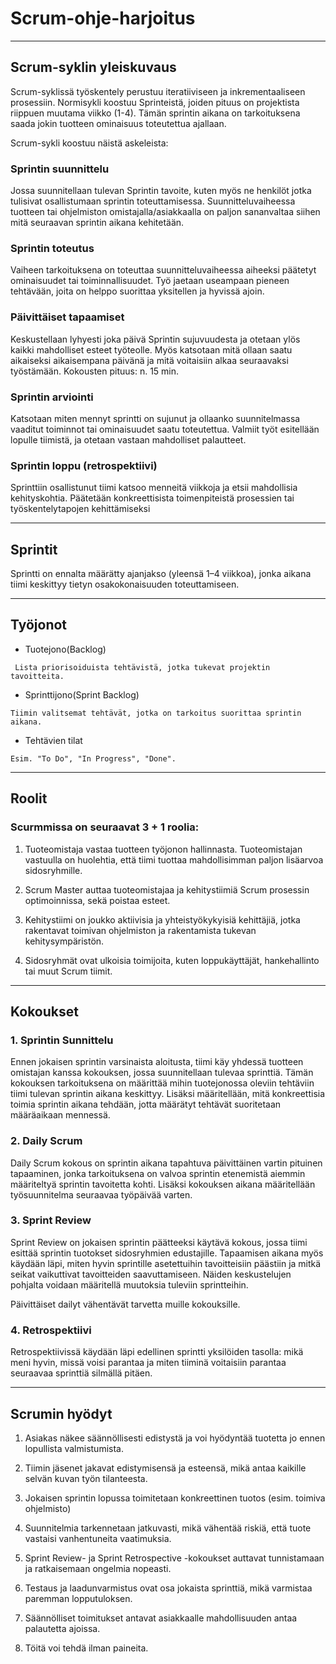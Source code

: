 # Scrum-ohje-harjoitus
***
## Scrum-syklin yleiskuvaus
Scrum-syklissä työskentely perustuu iteratiiviseen ja inkrementaaliseen prosessiin. Normisykli koostuu Sprinteistä, joiden pituus on projektista riippuen muutama viikko (1-4). Tämän sprintin aikana on tarkoituksena saada jokin tuotteen ominaisuus toteutettua ajallaan.

Scrum-sykli koostuu näistä askeleista:

### Sprintin suunnittelu
Jossa suunnitellaan tulevan Sprintin tavoite, kuten myös ne henkilöt jotka tulisivat osallistumaan sprintin toteuttamisessa.
Suunnitteluvaiheessa tuotteen tai ohjelmiston omistajalla/asiakkaalla on paljon sananvaltaa siihen mitä seuraavan sprintin aikana kehitetään.

### Sprintin toteutus
Vaiheen tarkoituksena on toteuttaa suunnitteluvaiheessa aiheeksi päätetyt ominaisuudet tai toiminnallisuudet. Työ jaetaan useampaan pieneen tehtävään, joita on helppo suorittaa yksitellen ja hyvissä ajoin.

### Päivittäiset tapaamiset
Keskustellaan lyhyesti joka päivä Sprintin sujuvuudesta ja otetaan ylös kaikki mahdolliset esteet työteolle. Myös katsotaan mitä ollaan saatu aikaiseksi aikaisempana päivänä ja mitä voitaisiin alkaa seuraavaksi työstämään. 
Kokousten pituus: n. 15 min.

### Sprintin arviointi
Katsotaan miten mennyt sprintti on sujunut ja ollaanko suunnitelmassa vaaditut toiminnot tai ominaisuudet saatu toteutettua.
Valmiit työt esitellään lopulle tiimistä, ja otetaan vastaan mahdolliset palautteet.

### Sprintin loppu (retrospektiivi)
Sprinttiin osallistunut tiimi katsoo menneitä viikkoja ja etsii mahdollisia kehityskohtia. Päätetään konkreettisista toimenpiteistä prosessien tai työskentelytapojen kehittämiseksi

***
## Sprintit
Sprintti on ennalta määrätty ajanjakso (yleensä 1–4 viikkoa), jonka aikana tiimi keskittyy tietyn osakokonaisuuden toteuttamiseen.
***
## Työjonot
 - Tuotejono(Backlog)
```
 Lista priorisoiduista tehtävistä, jotka tukevat projektin tavoitteita.
```
 - Sprinttijono(Sprint Backlog)
```
Tiimin valitsemat tehtävät, jotka on tarkoitus suorittaa sprintin aikana.
```
 - Tehtävien tilat
```
Esim. "To Do", "In Progress", "Done".
```
***
## Roolit
### Scurmmissa on seuraavat 3 + 1 roolia:

1. Tuoteomistaja vastaa tuotteen työjonon hallinnasta. Tuoteomistajan vastuulla on huolehtia, että tiimi tuottaa mahdollisimman paljon lisäarvoa sidosryhmille.

2. Scrum Master auttaa tuoteomistajaa ja kehitystiimiä Scrum prosessin optimoinnissa, sekä poistaa esteet.
3. Kehitystiimi on joukko aktiivisia ja yhteistyökykyisiä kehittäjiä, jotka rakentavat toimivan ohjelmiston ja rakentamista tukevan kehitysympäristön.
4. Sidosryhmät ovat ulkoisia toimijoita, kuten loppukäyttäjät, hankehallinto tai muut Scrum tiimit.
***
## Kokoukset

### 1. Sprintin Sunnittelu

Ennen jokaisen sprintin varsinaista aloitusta, tiimi käy yhdessä tuotteen omistajan kanssa kokouksen, jossa 
suunnitellaan tulevaa sprinttiä. Tämän kokouksen tarkoituksena on määrittää mihin tuotejonossa oleviin tehtäviin tiimi tulevan sprintin aikana keskittyy.
Lisäksi määritellään, mitä konkreettisia toimia sprintin aikana tehdään, jotta määrätyt tehtävät suoritetaan määräaikaan mennessä.

### 2. Daily Scrum

Daily Scrum kokous on sprintin aikana tapahtuva päivittäinen vartin pituinen tapaaminen, 
jonka tarkoituksena on valvoa sprintin etenemistä aiemmin määriteltyä sprintin tavoitetta kohti.
Lisäksi kokouksen aikana määritellään työsuunnitelma seuraavaa työpäivää varten.


### 3. Sprint Review

Sprint Review on jokaisen sprintin päätteeksi käytävä kokous,
jossa tiimi esittää sprintin tuotokset sidosryhmien edustajille.
Tapaamisen aikana myös käydään läpi, miten hyvin sprintille asetettuihin tavoitteisiin päästiin
ja mitkä seikat vaikuttivat tavoitteiden saavuttamiseen.
Näiden keskustelujen pohjalta voidaan määritellä muutoksia tuleviin sprintteihin.

Päivittäiset dailyt vähentävät tarvetta muille kokouksille.

### 4. Retrospektiivi

Retrospektiivissä käydään läpi edellinen sprintti yksilöiden tasolla: mikä meni hyvin, missä voisi parantaa ja miten tiiminä voitaisiin parantaa seuraavaa sprinttiä silmällä pitäen.
***
## Scrumin hyödyt
1. Asiakas näkee säännöllisesti edistystä ja voi hyödyntää tuotetta jo ennen lopullista valmistumista.

2. Tiimin jäsenet jakavat edistymisensä ja esteensä, mikä antaa kaikille selvän kuvan työn tilanteesta.
3. Jokaisen sprintin lopussa toimitetaan konkreettinen tuotos (esim. toimiva ohjelmisto)
4. Suunnitelmia tarkennetaan jatkuvasti, mikä vähentää riskiä, että tuote vastaisi vanhentuneita vaatimuksia.
5. Sprint Review- ja Sprint Retrospective -kokoukset auttavat tunnistamaan ja ratkaisemaan ongelmia nopeasti.
6. Testaus ja laadunvarmistus ovat osa jokaista sprinttiä, mikä varmistaa paremman lopputuloksen.
7. Säännölliset toimitukset antavat asiakkaalle mahdollisuuden antaa palautetta ajoissa.
8. Töitä voi tehdä ilman paineita.
